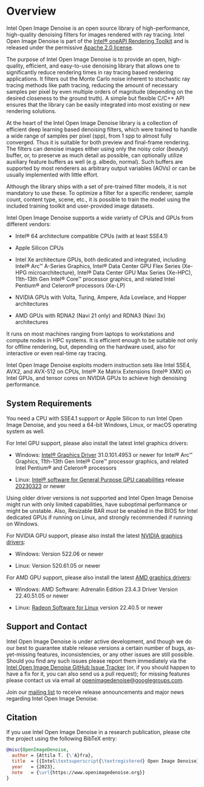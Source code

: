 Overview
========

Intel Open Image Denoise is an open source library of high-performance,
high-quality denoising filters for images rendered with ray tracing.
Intel Open Image Denoise is part of the
[Intel® oneAPI Rendering Toolkit](https://software.intel.com/en-us/oneapi/render-kit)
and is released under the permissive
[Apache 2.0 license](http://www.apache.org/licenses/LICENSE-2.0).

The purpose of Intel Open Image Denoise is to provide an open, high-quality,
efficient, and easy-to-use denoising library that allows one to significantly
reduce rendering times in ray tracing based rendering applications. It filters
out the Monte Carlo noise inherent to stochastic ray tracing methods like path
tracing, reducing the amount of necessary samples per pixel by even multiple
orders of magnitude (depending on the desired closeness to the ground truth).
A simple but flexible C/C++ API ensures that the library can be easily
integrated into most existing or new rendering solutions.

At the heart of the Intel Open Image Denoise library is a collection of
efficient deep learning based denoising filters, which were trained to handle
a wide range of samples per pixel (spp), from 1 spp to almost fully converged.
Thus it is suitable for both preview and final-frame rendering. The filters can
denoise images either using only the noisy color (*beauty*) buffer, or, to
preserve as much detail as possible, can optionally utilize auxiliary feature
buffers as well (e.g. albedo, normal). Such buffers are supported by most
renderers as arbitrary output variables (AOVs) or can be usually implemented
with little effort.

Although the library ships with a set of pre-trained filter models, it is not
mandatory to use these. To optimize a filter for a specific renderer, sample
count, content type, scene, etc., it is possible to train the model using the
included training toolkit and user-provided image datasets.

Intel Open Image Denoise supports a wide variety of CPUs and GPUs from different
vendors:

-   Intel® 64 architecture compatible CPUs (with at least SSE4.1)

-   Apple Silicon CPUs

-   Intel Xe architecture GPUs, both dedicated and integrated, including
    Intel® Arc™ A-Series Graphics, Intel® Data Center GPU Flex Series (Xe-HPG
    microarchitecture), Intel® Data Center GPU Max Series (Xe-HPC),
    11th-13th Gen Intel® Core™ processor graphics, and related Intel Pentium®
    and Celeron® processors (Xe-LP)

-   NVIDIA GPUs with Volta, Turing, Ampere, Ada Lovelace, and Hopper
    architectures

-   AMD GPUs with RDNA2 (Navi 21 only) and RDNA3 (Navi 3x) architectures

It runs on most machines ranging from laptops to workstations and compute nodes
in HPC systems. It is efficient enough to be suitable not only for offline
rendering, but, depending on the hardware used, also for interactive or even
real-time ray tracing.

Intel Open Image Denoise exploits modern instruction sets like Intel SSE4, AVX2,
and AVX-512 on CPUs, Intel® Xe Matrix Extensions (Intel® XMX) on Intel GPUs, and
tensor cores on NVIDIA GPUs to achieve high denoising performance.


System Requirements
-------------------

You need a CPU with SSE4.1 support or Apple Silicon to run Intel Open Image
Denoise, and you need a 64-bit Windows, Linux, or macOS operating system as well.

For Intel GPU support, please also install the latest Intel graphics drivers:

-   Windows:
    [Intel® Graphics Driver](https://www.intel.com/content/www/us/en/download/726609/intel-arc-iris-xe-graphics-whql-windows.html)
    31.0.101.4953 or newer for Intel® Arc™ Graphics, 11th-13th Gen Intel® Core™
    processor graphics, and related Intel Pentium® and Celeron® processors

-   Linux:
    [Intel® software for General Purpose GPU capabilities](https://dgpu-docs.intel.com/driver/installation.html)
    release [20230323](https://dgpu-docs.intel.com/releases/stable_602_20230323.html)
    or newer

Using older driver versions is *not* supported and Intel Open Image Denoise
might run with only limited capabilities, have suboptimal performance or might
be unstable. Also, Resizable BAR *must* be enabled in the BIOS for Intel
dedicated GPUs if running on Linux, and strongly recommended if running on
Windows.

For NVIDIA GPU support, please also install the latest
[NVIDIA graphics drivers](https://www.nvidia.com/en-us/geforce/drivers/):

-   Windows: Version 522.06 or newer

-   Linux: Version 520.61.05 or newer

For AMD GPU support, please also install the latest
[AMD graphics drivers](https://www.amd.com/en/support):

-   Windows: AMD Software: Adrenalin Edition 23.4.3 Driver Version 22.40.51.05 or newer

-   Linux: [Radeon Software for Linux](https://www.amd.com/en/support/linux-drivers)
    version 22.40.5 or newer


Support and Contact
-------------------

Intel Open Image Denoise is under active development, and though we do our best
to guarantee stable release versions a certain number of bugs, as-yet-missing
features, inconsistencies, or any other issues are still possible. Should you
find any such issues please report them immediately via the
[Intel Open Image Denoise GitHub Issue Tracker](https://github.com/OpenImageDenoise/oidn/issues)
(or, if you should happen to have a fix for it, you can also send us a pull
request); for missing features please contact us via email at
<openimagedenoise@googlegroups.com>.

Join our [mailing list](https://groups.google.com/d/forum/openimagedenoise/) to
receive release announcements and major news regarding Intel Open Image Denoise.


Citation
--------

If you use Intel Open Image Denoise in a research publication, please cite the
project using the following BibTeX entry:

```bibtex
@misc{OpenImageDenoise,
  author = {Attila T. {\'A}fra},
  title  = {{Intel\textsuperscript{\textregistered} Open Image Denoise}},
  year   = {2023},
  note   = {\url{https://www.openimagedenoise.org}}
}
```
